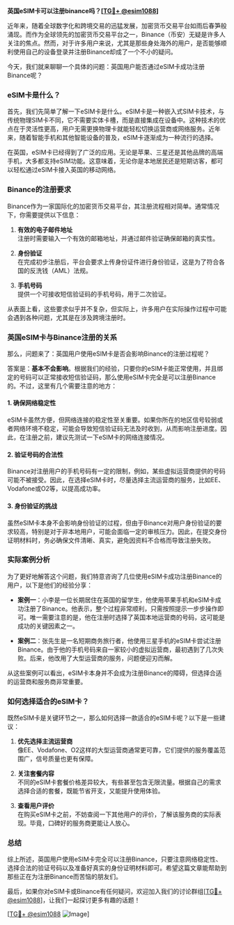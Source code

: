 **英国eSIM卡可以注册binance吗？[[TG💪+ @esim1088](https://t.me/s/esim1088)]**

近年来，随着全球数字化和跨境交易的迅猛发展，加密货币交易平台如雨后春笋般涌现。而作为全球领先的加密货币交易平台之一，Binance（币安）无疑是许多人关注的焦点。然而，对于许多用户来说，尤其是那些身处海外的用户，是否能够顺利使用自己的设备登录并注册Binance却成了一个不小的疑问。

今天，我们就来聊聊一个具体的问题：英国用户能否通过eSIM卡成功注册Binance呢？

### eSIM卡是什么？

首先，我们先简单了解一下eSIM卡是什么。eSIM卡是一种嵌入式SIM卡技术，与传统物理SIM卡不同，它不需要实体卡槽，而是直接集成在设备中。这种技术的优点在于灵活性更高，用户无需更换物理卡就能轻松切换运营商或网络服务。近年来，随着智能手机和其他智能设备的普及，eSIM卡逐渐成为一种流行的选择。

在英国，eSIM卡已经得到了广泛的应用。无论是苹果、三星还是其他品牌的高端手机，大多都支持eSIM功能。这意味着，无论你是本地居民还是短期访客，都可以轻松通过eSIM卡接入英国的移动网络。

### Binance的注册要求

Binance作为一家国际化的加密货币交易平台，其注册流程相对简单。通常情况下，你需要提供以下信息：

1. **有效的电子邮件地址**  
   注册时需要输入一个有效的邮箱地址，并通过邮件验证确保邮箱的真实性。
   
2. **身份验证**  
   在完成初步注册后，平台会要求上传身份证件进行身份验证，这是为了符合各国的反洗钱（AML）法规。

3. **手机号码**  
   提供一个可接收短信验证码的手机号码，用于二次验证。

从表面上看，这些要求似乎并不复杂，但实际上，许多用户在实际操作过程中可能会遇到各种问题，尤其是在涉及跨境注册时。

### 英国eSIM卡与Binance注册的关系

那么，问题来了：英国用户使用eSIM卡是否会影响Binance的注册过程呢？

答案是：**基本不会影响**。根据我们的经验，只要你的eSIM卡能正常使用，并且绑定的号码可以正常接收短信验证码，那么使用eSIM卡完全是可以注册Binance的。不过，这里有几个需要注意的地方：

#### 1. 确保网络稳定性
eSIM卡虽然方便，但网络连接的稳定性至关重要。如果你所在的地区信号较弱或者网络环境不稳定，可能会导致短信验证码无法及时收到，从而影响注册进度。因此，在注册之前，建议先测试一下eSIM卡的网络连接情况。

#### 2. 验证号码的合法性
Binance对注册用户的手机号码有一定的限制，例如，某些虚拟运营商提供的号码可能不被接受。因此，在选择eSIM卡时，尽量选择主流运营商的服务，比如EE、Vodafone或O2等，以提高成功率。

#### 3. 身份验证的挑战
虽然eSIM卡本身不会影响身份验证的过程，但由于Binance对用户身份验证的要求较高，特别是对于非本地用户，可能会面临一定的审核压力。因此，在提交身份证明材料时，务必确保文件清晰、真实，避免因资料不合格而导致注册失败。

### 实际案例分析

为了更好地解答这个问题，我们特意咨询了几位使用eSIM卡成功注册Binance的用户，以下是他们的经验分享：

- **案例一**：小李是一位长期居住在英国的留学生，他使用苹果手机和eSIM卡成功注册了Binance。他表示，整个过程非常顺利，只需按照提示一步步操作即可。唯一需要注意的是，他在注册时选择了英国本地运营商的号码，这可能是成功的关键因素之一。

- **案例二**：张先生是一名短期商务旅行者，他使用三星手机的eSIM卡尝试注册Binance。由于他的手机号码来自一家较小的虚拟运营商，最初遇到了几次失败。后来，他改用了大型运营商的服务，问题便迎刃而解。

从这些案例可以看出，eSIM卡本身并不会成为注册Binance的障碍，但选择合适的运营商和服务商非常重要。

### 如何选择适合的eSIM卡？

既然eSIM卡是关键环节之一，那么如何选择一款适合的eSIM卡呢？以下是一些建议：

1. **优先选择主流运营商**  
   像EE、Vodafone、O2这样的大型运营商通常更可靠，它们提供的服务覆盖范围广，信号质量也更有保障。

2. **关注套餐内容**  
   不同的eSIM卡套餐价格差异较大，有些甚至包含无限流量。根据自己的需求选择合适的套餐，既能节省开支，又能提升使用体验。

3. **查看用户评价**  
   在购买eSIM卡之前，不妨查阅一下其他用户的评价，了解该服务商的实际表现。毕竟，口碑好的服务商更能让人放心。

### 总结

综上所述，英国用户使用eSIM卡完全可以注册Binance，只要注意网络稳定性、选择合法的验证号码以及准备好真实的身份证明材料即可。希望这篇文章能帮助到那些正在为注册Binance而苦恼的朋友们。

最后，如果你对eSIM卡或Binance有任何疑问，欢迎加入我们的讨论群组[[TG💪+ @esim1088](https://t.me/s/esim1088)]，让我们一起探讨更多有趣的话题！

[[TG💪+ @esim1088](https://t.me/s/esim1088) ![Image](https://i.postimg.cc/4NQfJmqS/Snipaste-2025-05-13-00-14-12.png)]